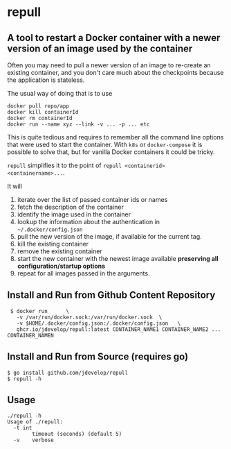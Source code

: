 # repull

A tool to restart a Docker container with a newer version of an image used by the container
---

Often you may need to pull a newer version of an image to re-create an existing container, 
and you don't care much about the checkpoints because the application is stateless.

The usual way of doing that is to use 
```
docker pull repo/app
docker kill containerId
docker rm containerId 
docker run --name xyz --link -v ... -p ... etc
```

This is quite tedious and requires to remember all the command line options that were used to start the container. 
With `k8s` or `docker-compose` it is possible to solve that, but for vanilla Docker containers it could be tricky.

`repull` simplifies it to the point of `repull <containerid> <containername>...`.

It will

1. iterate over the list of passed container ids or names
2. fetch the description of the container
3. identify the image used in the container
4. lookup the information about the authentication in `~/.docker/config.json`
5. pull the new version of the image, if available for the current tag.
6. kill the existing container
7. remove the existing container
8. start the new container with the newest image available **preserving all configuration/startup options**
9. repeat for all images passed in the arguments.

## Install and Run from Github Content Repository
```
 $ docker run      \
   -v /var/run/docker.sock:/var/run/docker.sock  \
   -v $HOME/.docker/config.json:/.docker/config.json   \
   ghcr.io/jdevelop/repull:latest CONTAINER_NAME1 CONTAINER_NAME2 ... CONTAINER_NAMEN
```

## Install and Run from Source (requires go)
```
$ go install github.com/jdevelop/repull
$ repull -h
```

## Usage
```
./repull -h
Usage of ./repull:
  -t int
        timeout (seconds) (default 5)
  -v    verbose
```
